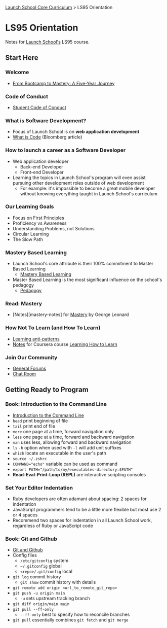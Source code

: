 [Launch School Core Curriculum][readme] >
LS95 Orientation

# LS95 Orientation

Notes for [Launch School's][launch-school] LS95 course.

## Start Here

### Welcome

- [From Bootcamp to Mastery: A Five-Year Journey][bootcamp-to-mastery]

### Code of Conduct

- [Student Code of Conduct][code-of-conduct]

### What is Software Development?

- Focus of Launch School is on **web application development**
- [What is Code][what-is-code] (Bloomberg article)

### How to launch a career as a Software Developer

- Web application developer
  - Back-end Developer
  - Front-end Developer
- Learning the topics in Launch School's program will even assist pursuing other development roles outside of web development
  - For example: it's impossible to become a great mobile developer without knowing everything taught in Launch School's curriculum

### Our Learning Goals

- Focus on First Principles
- Proficiency vs Awareness
- Understanding Problems, not Solutions
- Circular Learning
- The Slow Path

### Mastery Based Learning

- Launch School's core attribute is their 100% commitment to Master Based Learning
  - [Mastery Based Learning][mastery-based-learning]
- Master Based Learning is the most significant influence on the school's pedagogy
  - [Pedagogy][pedagogy]

### Read: Mastery

- [Notes][mastery-notes] for [Mastery][mastery-amazon] by George Leonard

### How Not To Learn (and How To Learn)

- [Learning anti-patterns][anti-patterns]
- [Notes][how-to-learn] for Coursera course [Learning How to Learn][how-to-learn-course]

### Join Our Community

- [General Forums][forums]
- [Chat Room][chat]

## Getting Ready to Program

### Book: Introduction to the Command Line

- [Introduction to the Command Line][cli-intro]
- `head` print beginning of file
- `tail` print end of file
- `more` one page at a time, forward navigation only
- `less` one page at a time, forward and backward navigation
- `man` uses less, allowing forward and backward navigation
- `ls` `-h` option when used with `-l` will add unit suffixes
- `which` locate an executable in the user's path
- `source ~/.zshrc`
- `COMMAND="echo"` variable can be used as command
- `export PATH="/path/to/my/executables-directory:$PATH"`
- **Read-Eval-Print-Loop (REPL)** are interactive scripting consoles

### Set Your Editor Indentation

- Ruby developers are often adamant about spacing: 2 spaces for indentation
- JavaScript programmers tend to be a little more flexible but most use 2 or 4 spaces
- Recommend two spaces for indentation in all Launch School work, regardless of Ruby or JavaScript code

### Book: Git and Github

- [Git and Github][git]
- Config files
  - `/etc/gitconfig` system
  - `~/.gitconfig` global
  - `<repo>/.git/config` local
- `git log` commit history
  - `git show` commit history with details
- `git remote add origin <url_to_remote_git_repo>`
- `git push -u origin main`
  - `-u` sets upstream tracking branch
- `git diff origin/main main`
- `git pull --ff-only`
  - `--ff-only` best to specify how to reconcile branches
- `git pull` essentially combines `git fetch` and `git merge`

<!-- internal links -->

[how-to-learn]: /books/learning_how_to_learn/notes.md
[mastery]: /books/mastery/notes.md
[readme]: /README.md

<!-- external links -->

[anti-patterns]: https://www.launchschool.com/blog/webinar-learning-to-code-anti-patterns
[bootcamp-to-mastery]: https://medium.com/launch-school/from-bootcamp-to-mastery-a-five-year-journey-8b1bce8f2cd
[chat]: https://launchschool.com/chat
[cli-intro]: https://launchschool.com/books/command_line
[code-of-conduct]: https://launchschool.com/code_of_conduct
[forums]: https://launchschool.com/forum
[git]: https://launchschool.com/books/git
[how-to-learn-course]: https://www.coursera.org/learn/learning-how-to-learn
[launch-school]: https://launchschool.com
[mastery-amazon]: https://www.amazon.com/Mastery-Keys-Success-Long-Term-Fulfillment/dp/0452267560
[mastery-based-learning]: https://launchschool.com/mastery
[pedagogy]: https://launchschool.com/pedagogy
[what-is-code]: https://www.bloomberg.com/graphics/2015-paul-ford-what-is-code
